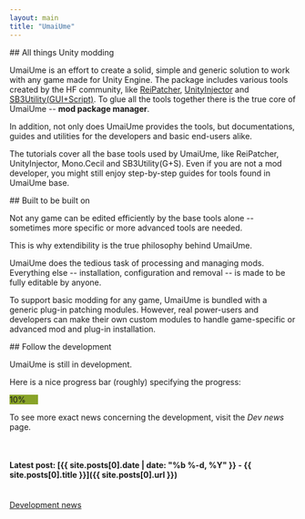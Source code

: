 ```yaml
---
layout: main
title: "UmaiUme"
---
```


<div markdown="1" class="col-md-4">
## All things Unity modding

UmaiUme is an effort to create a solid, simple and generic solution to work with
any game made for Unity Engine. The package includes various tools created by the HF community, like
[ReiPatcher](http://usagirei.github.io/#!/downloads/reipatcher/main), [UnityInjector](http://usagirei.github.io/#!/downloads/unityinjector/main) and [SB3Utility(GUI+Script)](http://www.hongfire.com/forum/showthread.php/112039-SB3Utility-Releases-and-Discussion/page61?p=3352965#post3352965). To glue all the tools together there is the true core of UmaiUme -- **mod package manager**.


In addition, not only does UmaiUme provides the tools,
but documentations, guides and utilities for the developers and basic end-users alike.

The tutorials cover all the base tools used by UmaiUme, like ReiPatcher, UnityInjector, Mono.Cecil and SB3Utility(G+S).
Even if you are not a mod developer, you might still enjoy step-by-step guides for tools found in UmaiUme base.
</div>
<div markdown="1" class="col-md-4">
## Built to be built on

Not any game can be edited efficiently by the base tools alone -- sometimes more specific or more advanced tools are needed.

This is why extendibility is the true philosophy behind UmaiUme.

UmaiUme does the tedious task of processing and managing mods. Everything else -- installation, configuration and removal -- is made to be fully editable by anyone.

To support basic modding for any game, UmaiUme is bundled with a generic plug-in patching modules. 
However, real power-users and developers can make their own custom modules to handle game-specific or advanced mod and plug-in installation.
</div>
<div markdown="1" class="col-md-4">
## Follow the development

UmaiUme is still in development.

Here is a nice progress bar (roughly) specifying the progress:

<div class="progress">
<div class="progress-bar" role="progressbar" aria-valuenow="10" aria-valuemin="0" aria-valuemax="100" style="width: 10%; background-color: #88A328">
10%
</div>
</div>

To see more exact news concerning the development, visit the *Dev news* page.

<br/>

#### **Latest post:** [{{ site.posts[0].date | date: "%b %-d, %Y" }} - {{ site.posts[0].title }}]({{ site.posts[0].url }})

<br/>
<a class="btn btn-default" href="{{ site.baseurl }}/devnews" role="button">Development news</a>
</div>
